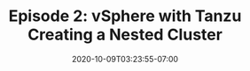 ---
title: "Episode 2: vSphere with Tanzu Creating a Nested Cluster"
date: 2020-10-09T03:23:55-07:00
weight: 3000

---